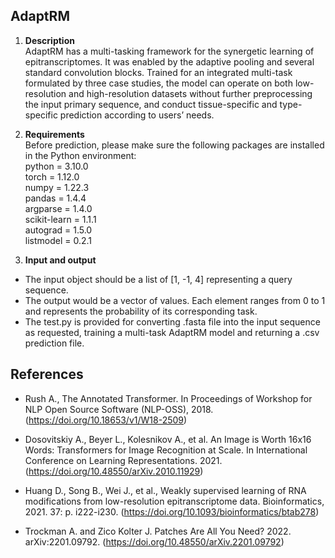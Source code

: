 ## AdaptRM 

1.	**Description**  
AdaptRM has a multi-tasking framework for the synergetic learning of epitranscriptomes. It was enabled by the adaptive pooling and several standard convolution blocks. Trained for an integrated multi-task formulated by three case studies, the model can operate on both low-resolution and high-resolution datasets without further preprocessing the input primary sequence, and conduct tissue-specific and type-specific prediction according to users’ needs. 

2.	**Requirements**  
Before prediction, please make sure the following packages are installed in the Python environment:  
python = 3.10.0  
torch = 1.12.0  
numpy = 1.22.3  
pandas = 1.4.4  
argparse = 1.4.0  
scikit-learn = 1.1.1  
autograd = 1.5.0  
listmodel = 0.2.1  

3.	**Input and output**  
* The input object should be a list of [1, -1, 4] representing a query sequence.  
* The output would be a vector of values. Each element ranges from 0 to 1 and represents the probability of its corresponding task.  
* The test.py is provided for converting .fasta file into the input sequence as requested, training a multi-task AdaptRM model and returning a .csv prediction file.  

## References  
* Rush A., The Annotated Transformer. In Proceedings of Workshop for NLP Open Source Software (NLP-OSS), 2018.(https://doi.org/10.18653/v1/W18-2509)

* Dosovitskiy A., Beyer L., Kolesnikov A., et al. An Image is Worth 16x16 Words: Transformers for Image Recognition at Scale. In International Conference on Learning Representations. 2021. (https://doi.org/10.48550/arXiv.2010.11929)

* Huang D., Song B., Wei J., et al., Weakly supervised learning of RNA modifications from low-resolution epitranscriptome data. Bioinformatics, 2021. 37: p. i222-i230. (https://doi.org/10.1093/bioinformatics/btab278)

* Trockman A. and Zico Kolter J. Patches Are All You Need? 2022. arXiv:2201.09792. (https://doi.org/10.48550/arXiv.2201.09792)



